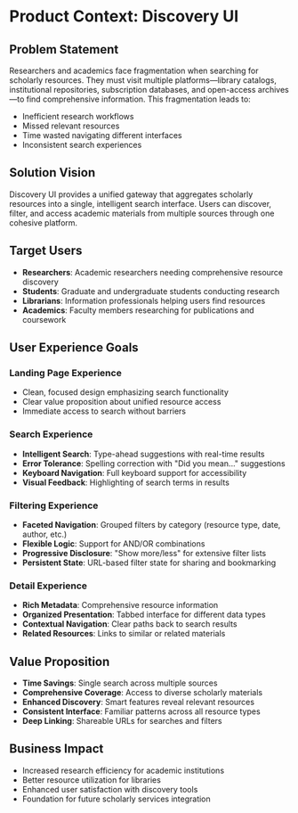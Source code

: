 # Product Context: Discovery UI

## Problem Statement
Researchers and academics face fragmentation when searching for scholarly resources. They must visit multiple platforms—library catalogs, institutional repositories, subscription databases, and open-access archives—to find comprehensive information. This fragmentation leads to:
- Inefficient research workflows
- Missed relevant resources
- Time wasted navigating different interfaces
- Inconsistent search experiences

## Solution Vision
Discovery UI provides a unified gateway that aggregates scholarly resources into a single, intelligent search interface. Users can discover, filter, and access academic materials from multiple sources through one cohesive platform.

## Target Users
- **Researchers**: Academic researchers needing comprehensive resource discovery
- **Students**: Graduate and undergraduate students conducting research
- **Librarians**: Information professionals helping users find resources
- **Academics**: Faculty members researching for publications and coursework

## User Experience Goals

### Landing Page Experience
- Clean, focused design emphasizing search functionality
- Clear value proposition about unified resource access
- Immediate access to search without barriers

### Search Experience
- **Intelligent Search**: Type-ahead suggestions with real-time results
- **Error Tolerance**: Spelling correction with "Did you mean..." suggestions
- **Keyboard Navigation**: Full keyboard support for accessibility
- **Visual Feedback**: Highlighting of search terms in results

### Filtering Experience
- **Faceted Navigation**: Grouped filters by category (resource type, date, author, etc.)
- **Flexible Logic**: Support for AND/OR combinations
- **Progressive Disclosure**: "Show more/less" for extensive filter lists
- **Persistent State**: URL-based filter state for sharing and bookmarking

### Detail Experience
- **Rich Metadata**: Comprehensive resource information
- **Organized Presentation**: Tabbed interface for different data types
- **Contextual Navigation**: Clear paths back to search results
- **Related Resources**: Links to similar or related materials

## Value Proposition
- **Time Savings**: Single search across multiple sources
- **Comprehensive Coverage**: Access to diverse scholarly materials
- **Enhanced Discovery**: Smart features reveal relevant resources
- **Consistent Interface**: Familiar patterns across all resource types
- **Deep Linking**: Shareable URLs for searches and filters

## Business Impact
- Increased research efficiency for academic institutions
- Better resource utilization for libraries
- Enhanced user satisfaction with discovery tools
- Foundation for future scholarly services integration